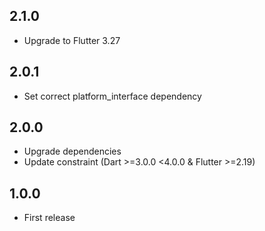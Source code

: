 ## 2.1.0

* Upgrade to Flutter 3.27

## 2.0.1

* Set correct platform_interface dependency

## 2.0.0

* Upgrade dependencies
* Update constraint (Dart >=3.0.0 <4.0.0 & Flutter >=2.19) 

## 1.0.0

* First release

